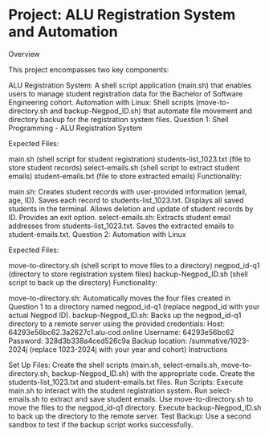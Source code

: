 <h1>Project: ALU Registration System and Automation</h1>

Overview

This project encompasses two key components:

ALU Registration System: A shell script application (main.sh) that enables users to manage student registration data for the Bachelor of Software Engineering cohort.
Automation with Linux: Shell scripts (move-to-directory.sh and backup-Negpod_ID.sh) that automate file movement and directory backup for the registration system files.
Question 1: Shell Programming - ALU Registration System

Expected Files:

main.sh (shell script for student registration)
students-list_1023.txt (file to store student records)
select-emails.sh (shell script to extract student emails)
student-emails.txt (file to store extracted emails)
Functionality:

main.sh:
Creates student records with user-provided information (email, age, ID).
Saves each record to students-list_1023.txt.
Displays all saved students in the terminal.
Allows deletion and update of student records by ID.
Provides an exit option.
select-emails.sh:
Extracts student email addresses from students-list_1023.txt.
Saves the extracted emails to student-emails.txt.
Question 2: Automation with Linux

Expected Files:

move-to-directory.sh (shell script to move files to a directory)
negpod_id-q1 (directory to store registration system files)
backup-Negpod_ID.sh (shell script to back up the directory)
Functionality:

move-to-directory.sh:
Automatically moves the four files created in Question 1 to a directory named negpod_id-q1 (replace negpod_id with your actual Negpod ID).
backup-Negpod_ID.sh:
Backs up the negpod_id-q1 directory to a remote server using the provided credentials:
Host: 64293e56bc62.3a2627c1.alu-cod.online
Username: 64293e56bc62
Password: 328d3b338a4ced526c9a
Backup location: /summative/1023-2024j (replace 1023-2024j with your year and cohort)
Instructions

Set Up Files:
Create the shell scripts (main.sh, select-emails.sh, move-to-directory.sh, backup-Negpod_ID.sh) with the appropriate code.
Create the students-list_1023.txt and student-emails.txt files.
Run Scripts:
Execute main.sh to interact with the student registration system.
Run select-emails.sh to extract and save student emails.
Use move-to-directory.sh to move the files to the negpod_id-q1 directory.
Execute backup-Negpod_ID.sh to back up the directory to the remote server.
Test Backup:
Use a second sandbox to test if the backup script works successfully.
